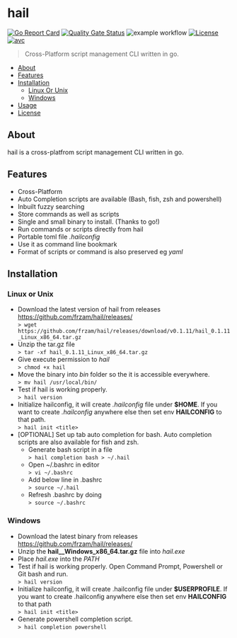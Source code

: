 # hail
[![Go Report Card](https://goreportcard.com/badge/github.com/frzam/hail)](https://goreportcard.com/report/github.com/frzam/hail)
[![Quality Gate Status](https://sonarcloud.io/api/project_badges/measure?project=frzam_hail&metric=alert_status)](https://sonarcloud.io/dashboard?id=frzam_hail)
![example workflow](https://github.com/frzam/hail/actions/workflows/release.yml/badge.svg)
 [![License](https://img.shields.io/badge/License-Apache%202.0-blue.svg)](https://opensource.org/licenses/Apache-2.0)
 [![avc](https://bestpractices.coreinfrastructure.org/badge_static/72)](https://bestpractices.coreinfrastructure.org/en/projects/5082)
> Cross-Platform script management CLI written in go.

* [About](#about)
* [Features](#features)
* [Installation](#installation)
    * [Linux Or Unix](#linux-or-unix)
    * [Windows](#windows)
*  [Usage](#usage)
*  [License](#license)

## About
hail is a cross-platfrom script management CLI written in go. 

## Features
* Cross-Platform 
* Auto Completion scripts are available (Bash, fish, zsh and powershell)
* Inbuilt fuzzy searching
* Store commands as well as scripts
* Single and small binary to install. (Thanks to go!)
* Run commands or scripts directly from hail
* Portable toml file *.hailconfig*
* Use it as command line bookmark
* Format of scripts or command is also preserved eg *yaml* 

## Installation
### Linux or Unix
* Download the latest version of hail from releases https://github.com/frzam/hail/releases/<br>
    ```> wget https://github.com/frzam/hail/releases/download/v0.1.11/hail_0.1.11_Linux_x86_64.tar.gz```
* Unzip the tar.gz file <br>
    ```> tar -xf hail_0.1.11_Linux_x86_64.tar.gz```    
* Give execute permission to *hail*<br>
    ```> chmod +x hail```    
* Move the binary into *bin* folder so the it is accessible everywhere.<br>
    ```> mv hail /usr/local/bin/```
* Test if hail is working properly.<br>
    ```> hail version```
* Initialize hailconfig, it will create *.hailconfig* file under **$HOME**. If you want to create *.hailconfig* anywhere else then set env **HAILCONFIG** to that path.<br>
    ```> hail init <title>```
* [OPTIONAL] Set up tab auto completion for bash. Auto completion scripts are also available for fish and zsh.
    * Generate bash script in a file<br>
      ```> hail completion bash > ~/.hail```
    * Open ~/.bashrc in editor<br>
        ```> vi ~/.bashrc```
    * Add below line in .bashrc<br>
       ```> source ~/.hail```
     * Refresh .bashrc by doing<br>
        ```> source ~/.bashrc```  

### Windows
* Download the latest binary from releases https://github.com/frzam/hail/releases/ 
* Unzip the **hail__Windows_x86_64.tar.gz** file into *hail.exe*
* Place *hail.exe* into the *PATH*
* Test if hail is working properly. Open Command Prompt, Powershell or Git bash and run.<br>
    ```> hail version```
* Initialize hailconfig, it will create .hailconfig file under **$USERPROFILE**. If you want to create .hailconfig anywhere else then set env **HAILCONFIG** to that path<br>    ```> hail init <title>```
* Generate powershell completion script.<br>
```> hail completion powershell```